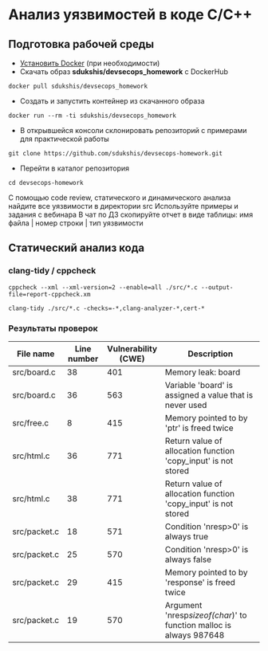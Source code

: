 # Анализ уязвимостей в коде С/С++

## Подготовка рабочей среды

- [Установить Docker](https://docs.docker.com/engine/install/) (при необходимости)
- Скачать образ <b>sdukshis/devsecops_homework</b> с DockerHub

```
docker pull sdukshis/devsecops_homework
```

- Создать и запустить контейнер из скачанного образа

```
docker run --rm -ti sdukshis/devsecops_homework
```

- В открывшейся консоли склонировать репозиторий с примерами для практической работы

```
git clone https://github.com/sdukshis/devsecops-homework.git
```

- Перейти в каталог репозитория

```
cd devsecops-homework
```

С помощью code review, статического и динамического анализа найдите все уязвимости в директории src Используйте примеры и задания с вебинара
В чат по ДЗ скопируйте отчет в виде таблицы: имя файла | номер строки | тип уязвимости

## Статический анализ кода

### clang-tidy / cppcheck

```
cppcheck --xml --xml-version=2 --enable=all ./src/*.c --output-file=report-cppcheck.xm
```

```
clang-tidy ./src/*.c -checks=-*,clang-analyzer-*,cert-*
```

### Результаты проверок

|File name|Line number|Vulnerability<br>(CWE)|Description|
|-|-|-|-|
|src/board.c|38|401|Memory leak: board|
|src/board.c|36|563|Variable 'board' is assigned a value that is never used|
|src/free.c|8|415|Memory pointed to by 'ptr' is freed twice|
|src/html.c|36|771|Return value of allocation function 'copy_input' is not stored|
|src/html.c|38|771|Return value of allocation function 'copy_input' is not stored|
|src/packet.c|18|571|Condition 'nresp>0' is always true|
|src/packet.c|25|570|Condition 'nresp>0' is always false|
|src/packet.c|29|415|Memory pointed to by 'response' is freed twice|
|src/packet.c|19|570|Argument 'nresp*sizeof(char*)' to function malloc is always 987648|
